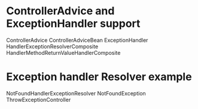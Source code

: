 # ControllerAdvice and ExceptionHandler support

ControllerAdvice
ControllerAdviceBean
ExceptionHandler
HandlerExceptionResolverComposite
HandlerMethodReturnValueHandlerComposite

# Exception handler Resolver example

NotFoundHandlerExceptionResolver
NotFoundException
ThrowExceptionController